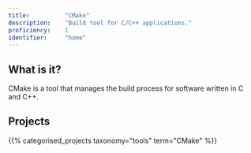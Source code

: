 ```yaml
---
title: 			"CMake"
description: 	"Build tool for C/C++ applications."
proficiency:	1
identifier:		"home"
---
```


## What is it?
CMake is a tool that manages the build process for software written in C and C++.

## Projects
{{% categorised_projects taxonomy="tools" term="CMake" %}}